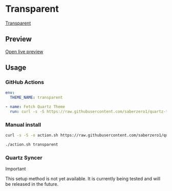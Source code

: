 # Transparent

[Transparent](https://github.com/Oczko24)

## Preview

[Open live preview](https://quartz-themes.github.io/transparent/)

## Usage

### GitHub Actions

```yaml
env:
  THEME_NAME: transparent
```

```yaml
- name: Fetch Quartz Theme
  run: curl -s -S https://raw.githubusercontent.com/saberzero1/quartz-themes/master/action.sh | bash -s -- $THEME_NAME
```

### Manual install

```bash
curl -s -S -o action.sh https://raw.githubusercontent.com/saberzero1/quartz-themes/master/action.sh

./action.sh transparent
```

### Quartz Syncer

> [!IMPORTANT]
> This setup method is not yet available. It is currently being tested and will be released in the future.

